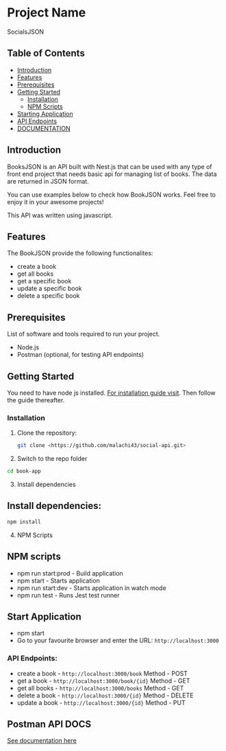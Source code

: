 # Project Name

SocialsJSON

## Table of Contents

- [Introduction](#introduction)
- [Features](#features)
- [Prerequisites](#prerequisites)
- [Getting Started](#getting-started)
  - [Installation](#installation)
  - [NPM Scripts](#npm-scripts)
- [Starting Application](#start-application)
- [API Endpoints](#api-endpoints)
- [DOCUMENTATION](#postman-api-docs)

## Introduction

BooksJSON is an API built with Nest.js that can be used with any type of front end project that needs basic api for managing list of books. The data are returned in JSON format.

You can use examples below to check how BookJSON works.
Feel free to enjoy it in your awesome projects!

This API was written using javascript.

## Features

The BookJSON provide the following functionalites:

- create a book
- get all books
- get a specific book
- update a specific book
- delete a specific book

## Prerequisites

List of software and tools required to run your project.

- Node.js
- Postman (optional, for testing API endpoints)

## Getting Started

You need to have node js installed. [For installation guide visit](https://nodejs.org/en/download). Then follow the guide thereafter.

### Installation

1. Clone the repository:

   ```bash
   git clone <https://github.com/malachi43/social-api.git>
   ```

2. Switch to the repo folder

```bash
cd book-app
```

3. Install dependencies

## Install dependencies:

```bash
npm install
```

4. NPM Scripts

## NPM scripts

- npm run start:prod - Build application
- npm start - Starts application
- npm run start:dev - Starts application in watch mode
- npm run test - Runs Jest test runner

## Start Application

- npm start
- Go to your favourite browser and enter the URL: `http://localhost:3000`

### API Endpoints:

- create a book - `http://localhost:3000/book` Method - POST
- get a book - `http://localhost:3000/book/{id}` Method - GET
- get all books - `http://localhost:3000/books` Method - GET
- delete a book - `http://localhost:3000/{id}` Method - DELETE
- update a book - `http://localhost:3000/{id}` Method - PUT

## Postman API DOCS

[See documentation here](https://documenter.getpostman.com/view/23505718/2sA3QmEujz)
